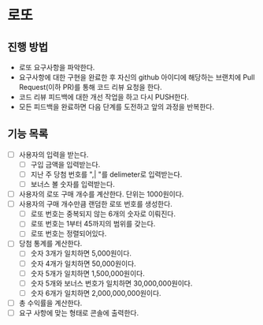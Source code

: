# 로또
## 진행 방법
* 로또 요구사항을 파악한다.
* 요구사항에 대한 구현을 완료한 후 자신의 github 아이디에 해당하는 브랜치에 Pull Request(이하 PR)를 통해 코드 리뷰 요청을 한다.
* 코드 리뷰 피드백에 대한 개선 작업을 하고 다시 PUSH한다.
* 모든 피드백을 완료하면 다음 단계를 도전하고 앞의 과정을 반복한다.


## 기능 목록
- [ ] 사용자의 입력을 받는다.
  - [ ] 구입 금액을 입력받는다.
  - [ ] 지난 주 당첨 번호를 ",| "를 delimeter로 입력받는다.
  - [ ] 보너스 볼 숫자를 입력받는다.
- [ ] 사용자의 로또 구매 개수를 계산한다. 단위는 1000원이다.
- [ ] 사용자의 구매 개수만큼 랜덤한 로또 번호를 생성한다.
  - [ ] 로또 번호는 중복되지 않는 6개의 숫자로 이뤄진다.
  - [ ] 로또 번호는 1부터 45까지의 범위를 갖는다.
  - [ ] 로또 번호는 정렬되어있다.
- [ ] 당첨 통계를 계산한다.
  - [ ] 숫자 3개가 일치하면 5,000원이다.
  - [ ] 숫자 4개가 일치하면 50,000원이다.
  - [ ] 숫자 5개가 일치하면 1,500,000원이다.
  - [ ] 숫자 5개와 보너스 번호가 일치하면 30,000,000원이다.
  - [ ] 숫자 6개가 일치하면 2,000,000,000원이다.
- [ ] 총 수익률을 계산한다.
- [ ] 요구 사항에 맞는 형태로 콘솔에 출력한다.
